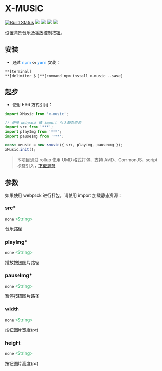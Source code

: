 # X-MUSIC
[![Build Status](https://travis-ci.org/codexu/x-music.svg?branch=master)](https://travis-ci.org/codexu/x-music)
[![](https://img.shields.io/npm/v/x-music.svg)](https://www.npmjs.com/package/x-music)
[![](https://img.shields.io/github/size/codexu/x-music/dist/x-music.min.js.svg)](https://github.com/codexu/x-music/tree/master/dist)
[![](https://img.shields.io/npm/dm/x-music.svg)](https://www.npmjs.com/package/x-music)
[![](https://img.shields.io/github/license/codexu/x-music.svg)](https://github.com/codexu/x-music/blob/master/LICENSE)

设置背景音乐及播放控制按钮。

## 安装

- 通过 <font color=DodgerBlue>npm</font> or <font color=DodgerBlue>yarn</font> 安装：

```
**[terminal]
**[delimiter $ ]**[command npm install x-music --save]
```

## 起步

- 使用 ES6 方式引用：

``` javascript
import XMusic from 'x-music';

// 使用 webpack 请 import 引入静态资源
import src from '***';
import playImg from '***';
import pauseImg from '***';

const xMusic = new XMusic({ src, playImg, pauseImg });
xMusic.init();
```

> 本项目通过 rollup 使用 UMD 格式打包，支持 AMD、CommonJS、script 标签引入，[下载源码](https://github.com/codexu/x-music/tree/master/dist)

## 参数

如果使用 webpack 进行打包，请使用 import 加载静态资源：

### src*

`none` <font color=MediumSeaGreen>&lt;String&gt;</font>

音乐路径

### playImg*

`none` <font color=MediumSeaGreen>&lt;String&gt;</font>

播放按钮图片路径

### pauseImg*

`none` <font color=MediumSeaGreen>&lt;String&gt;</font>

暂停按钮图片路径

### width 

`none` <font color=MediumSeaGreen>&lt;String&gt;</font>

按钮图片宽度(px)

### height 

`none` <font color=MediumSeaGreen>&lt;String&gt;</font>

按钮图片高度(px)



